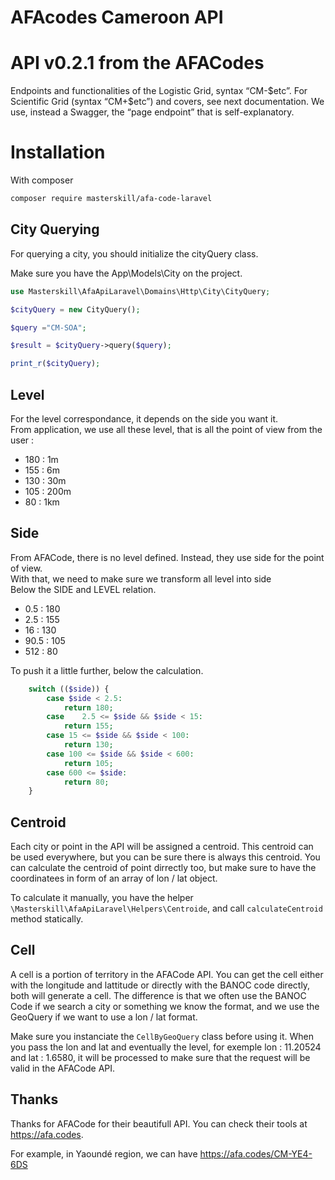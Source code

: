 # AFAcodes Cameroon API

# API v0.2.1 from the AFACodes

<p>
Endpoints and functionalities of the Logistic Grid, syntax “CM-$etc”. For Scientific Grid (syntax “CM+$etc”) and covers, see next documentation. We use, instead a Swagger, the “page endpoint” that is self-explanatory.
</p>

# Installation

With composer

```bash
composer require masterskill/afa-code-laravel
```

## City Querying

For querying a city, you should initialize the cityQuery class.

Make sure you have the App\Models\City on the project.

```php
use Masterskill\AfaApiLaravel\Domains\Http\City\CityQuery;

$cityQuery = new CityQuery();

$query ="CM-SOA";

$result = $cityQuery->query($query);

print_r($cityQuery);

```

## Level

For the level correspondance, it depends on the side you want it.<br/>
From application, we use all these level, that is all the point of view from the user :</br>

<ul>
<li>180 : 1m</li>
<li>155 : 6m</li>
<li>130 : 30m</li>
<li>105 : 200m</li>
<li>80 : 1km</li>
</ul>

## Side

From AFACode, there is no level defined. Instead, they use side for the point of view.<br/>
With that, we need to make sure we transform all level into side<br/>
Below the SIDE and LEVEL relation.

<ul>
<li>0.5 : 180</li>
<li>2.5 : 155</li>
<li>16 : 130</li>
<li>90.5 : 105</li>
<li>512 : 80</li>
</ul>

To push it a little further, below the calculation.

```php
    switch (($side)) {
        case $side < 2.5:
            return 180;
        case    2.5 <= $side && $side < 15:
            return 155;
        case 15 <= $side && $side < 100:
            return 130;
        case 100 <= $side && $side < 600:
            return 105;
        case 600 <= $side:
            return 80;
    }
```

## Centroid

Each city or point in the API will be assigned a centroid. This centroid can be used everywhere, but you can be sure there is always this centroid.
You can calculate the centroid of point dirrectly too, but make sure to have the coordinatees in form of an array of lon / lat object.

To calculate it manually, you have the helper `\Masterskill\AfaApiLaravel\Helpers\Centroide`, and call `calculateCentroid` method statically.

## Cell

A cell is a portion of territory in the AFACode API. You can get the cell either with the longitude and lattitude or directly with the BANOC code directly, both will generate a cell. The difference is that we often use the BANOC Code if we search a city or something we know the format, and we use the GeoQuery if we want to use a lon / lat format.

Make sure you instanciate the `CellByGeoQuery` class before using it.
When you pass the lon and lat and eventually the level, for exemple lon : 11.20524 and lat : 1.6580, it will be processed to make sure that the request will be valid in the AFACode API.

## Thanks

Thanks for AFACode for their beautifull API.
You can check their tools at <a href='https://afa.codes'>https://afa.codes</a>.

For example, in Yaoundé region, we can have <a href='https://afa.codes/CM-YE4-6DS'>https://afa.codes/CM-YE4-6DS</a>
